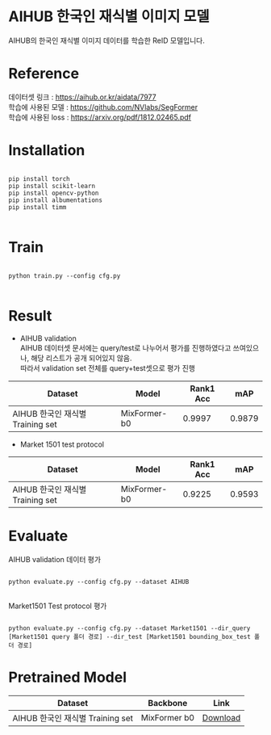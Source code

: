 # AIHUB 한국인 재식별 이미지 모델
AIHUB의 한국인 재식별 이미지 데이터를 학습한 ReID 모델입니다.   
   
   
# Reference
데이터셋 링크 : https://aihub.or.kr/aidata/7977   
학습에 사용된 모델 : https://github.com/NVlabs/SegFormer   
학습에 사용된 loss :  https://arxiv.org/pdf/1812.02465.pdf   


# Installation
<pre>
<code>
pip install torch
pip install scikit-learn
pip install opencv-python
pip install albumentations
pip install timm
</code>
</pre>

# Train
<pre>
<code>
python train.py --config cfg.py
</code>
</pre>

# Result
- AIHUB validation   
AIHUB 데이터셋 문서에는 query/test로 나누어서 평가를 진행하였다고 쓰여있으나, 해당 리스트가 공개 되어있지 않음.   
따라서 validation set 전체를 query+test셋으로 평가 진행   

|Dataset|Model|Rank1 Acc|mAP|
|---|---|---|---|
|AIHUB 한국인 재식별 Training set|MixFormer-b0|0.9997|0.9879|

- Market 1501 test protocol   
   
|Dataset|Model|Rank1 Acc|mAP|
|---|---|---|---|
|AIHUB 한국인 재식별 Training set|MixFormer-b0|0.9225|0.9593|

# Evaluate
AIHUB validation 데이터 평가   
<pre>
<code>
python evaluate.py --config cfg.py --dataset AIHUB
</code>
</pre>

Market1501 Test protocol 평가
<pre><code>
python evaluate.py --config cfg.py --dataset Market1501 --dir_query [Market1501 query 폴더 경로] --dir_test [Market1501 bounding_box_test 폴더 경로]
</code></pre>

# Pretrained Model   

|Dataset|Backbone|Link|
|---|---|---|
|AIHUB 한국인 재식별 Training set|MixFormer b0|[Download](https://drive.google.com/file/d/1c2qhJBh4-kMpdB6v31c2bt56SAiK1DMc/view?usp=sharing)|

